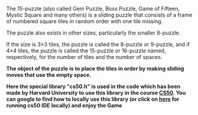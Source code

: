 The 15-puzzle (also called Gem Puzzle, Boss Puzzle, Game of Fifteen, Mystic Square and many others) is a sliding puzzle that consists of a frame of numbered square tiles in random order with one tile missing. 

The puzzle also exists in other sizes, particularly the smaller 8-puzzle. 

If the size is 3×3 tiles, the puzzle is called the 8-puzzle or 9-puzzle, and if 4×4 tiles, the puzzle is called the 15-puzzle or 16-puzzle named, respectively, for the number of tiles and the number of spaces. 

**The object of the puzzle is to place the tiles in order by making sliding moves that use the empty space.**

**Here the special library "cs50.h" is used in the code which has been made by Harvard University to use this library in the course [CS50](https://cs50.harvard.edu/). You can google to find how to locally use this library (or click on [here](https://manual.cs50.net/ide/offline) for running cs50 IDE locally) and enjoy the Game**